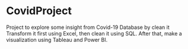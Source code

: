 # CovidProject
Project to explore some insight from Covid-19 Database by clean it Transform it first using Excel, then clean it using SQL.  After that, make a visualization using Tableau and Power BI.

